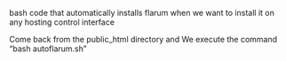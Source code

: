 bash code that automatically installs flarum when we want to install it on any hosting control interface

Come back from the public_html directory and We execute the command “bash autoflarum.sh”
